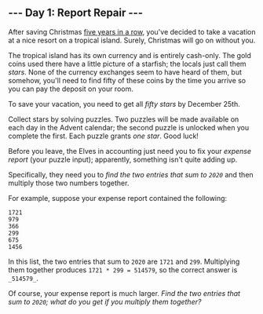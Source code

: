 ## --- Day 1: Report Repair ---

After saving Christmas [five years in a row](/events), you've decided to take a vacation at a nice resort on a tropical island. <span title="WHAT COULD GO WRONG">Surely</span>, Christmas will go on without you.

The tropical island has its own currency and is entirely cash-only. The gold coins used there have a little picture of a starfish; the locals just call them _stars_. None of the currency exchanges seem to have heard of them, but somehow, you'll need to find fifty of these coins by the time you arrive so you can pay the deposit on your room.

To save your vacation, you need to get all _fifty stars_ by December 25th.

Collect stars by solving puzzles. Two puzzles will be made available on each day in the Advent calendar; the second puzzle is unlocked when you complete the first. Each puzzle grants _one star_. Good luck!

Before you leave, the Elves in accounting just need you to fix your _expense report_ (your puzzle input); apparently, something isn't quite adding up.

Specifically, they need you to _find the two entries that sum to `2020`_ and then multiply those two numbers together.

For example, suppose your expense report contained the following:

    1721
    979
    366
    299
    675
    1456

In this list, the two entries that sum to `2020` are `1721` and `299`. Multiplying them together produces `1721 * 299 = 514579`, so the correct answer is `_514579_`.

Of course, your expense report is much larger. _Find the two entries that sum to `2020`; what do you get if you multiply them together?_